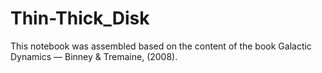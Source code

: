 # Thin-Thick_Disk
This notebook was assembled based on the content of the book Galactic Dynamics — Binney &amp; Tremaine, (2008).
